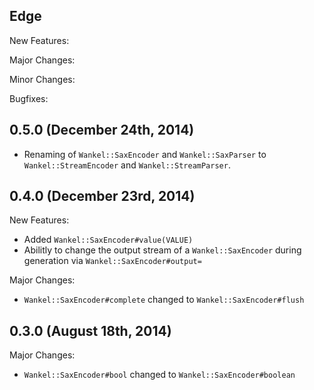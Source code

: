 ## Edge

New Features:

Major Changes:

Minor Changes:

Bugfixes:

## 0.5.0 (December 24th, 2014)

- Renaming of `Wankel::SaxEncoder` and `Wankel::SaxParser` to
  `Wankel::StreamEncoder` and `Wankel::StreamParser`.

## 0.4.0 (December 23rd, 2014)

New Features:

- Added `Wankel::SaxEncoder#value(VALUE)`
- Abilitly to change the output stream of a `Wankel::SaxEncoder` during generation
  via `Wankel::SaxEncoder#output=`

Major Changes:

- `Wankel::SaxEncoder#complete` changed to `Wankel::SaxEncoder#flush`

## 0.3.0 (August 18th, 2014)

Major Changes:

  - `Wankel::SaxEncoder#bool` changed to `Wankel::SaxEncoder#boolean`
